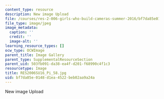 ```yaml
---
content_type: resource
description: New image Upload
file: /courses/res-2-006-girls-who-build-cameras-summer-2016/bf7da85e0148d1ea4522beb02aa9a24a_RES2006SU16_Pi_58.jpg
file_type: image/jpeg
image_metadata:
  caption: ''
  credit: ''
  image-alt: ''
learning_resource_types: []
ocw_type: OCWImage
parent_title: Image Gallery
parent_type: SupplementalResourceSection
parent_uid: 503fb091-da38-ea4f-d201-f68990c4f1c3
resourcetype: Image
title: RES2006SU16_Pi_58.jpg
uid: bf7da85e-0148-d1ea-4522-beb02aa9a24a
---
```

New image Upload

